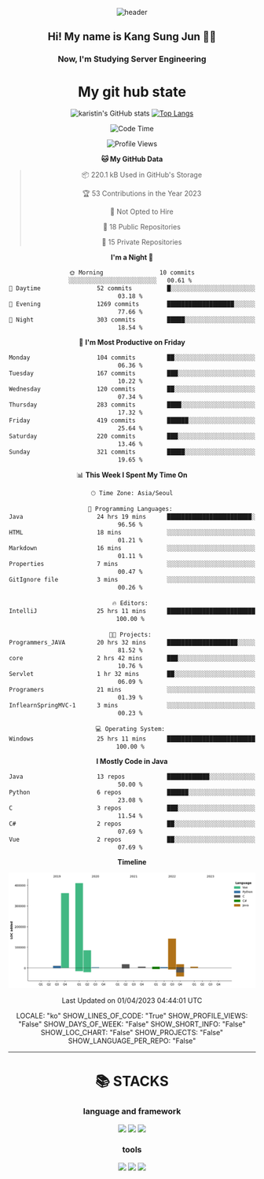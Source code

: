 <div align="center">
  
![header](https://capsule-render.vercel.app/api?type=waving&color=auto&height=300&section=header&text=Welcome&fontSize=90)
  <h2 align-"center"> Hi! My name is Kang Sung Jun 👋👋</h2>
  <h3 align="center"> Now, I'm Studying Server Engineering </h3>


  # My git hub state
  
![karistin's GitHub stats](https://github-readme-stats.vercel.app/api?username=karistin&show_icons=true&theme=dracula)
[![Top Langs](https://github-readme-stats.vercel.app/api/top-langs/?username=karistin&layout=compact)](https://github.com/karistin/github-readme-stats)
 
  
 <!--START_SECTION:waka-->
![Code Time](http://img.shields.io/badge/Code%20Time-506%20hrs%2035%20mins-blue)

![Profile Views](http://img.shields.io/badge/Profile%20Views-0-blue)

**🐱 My GitHub Data** 

> 📦 220.1 kB Used in GitHub's Storage 
 > 
> 🏆 53 Contributions in the Year 2023
 > 
> 🚫 Not Opted to Hire
 > 
> 📜 18 Public Repositories 
 > 
> 🔑 15 Private Repositories 
 > 
**I'm a Night 🦉** 

```text
🌞 Morning                10 commits          ░░░░░░░░░░░░░░░░░░░░░░░░░   00.61 % 
🌆 Daytime                52 commits          █░░░░░░░░░░░░░░░░░░░░░░░░   03.18 % 
🌃 Evening                1269 commits        ███████████████████░░░░░░   77.66 % 
🌙 Night                  303 commits         █████░░░░░░░░░░░░░░░░░░░░   18.54 % 
```
📅 **I'm Most Productive on Friday** 

```text
Monday                   104 commits         ██░░░░░░░░░░░░░░░░░░░░░░░   06.36 % 
Tuesday                  167 commits         ███░░░░░░░░░░░░░░░░░░░░░░   10.22 % 
Wednesday                120 commits         ██░░░░░░░░░░░░░░░░░░░░░░░   07.34 % 
Thursday                 283 commits         ████░░░░░░░░░░░░░░░░░░░░░   17.32 % 
Friday                   419 commits         ██████░░░░░░░░░░░░░░░░░░░   25.64 % 
Saturday                 220 commits         ███░░░░░░░░░░░░░░░░░░░░░░   13.46 % 
Sunday                   321 commits         █████░░░░░░░░░░░░░░░░░░░░   19.65 % 
```


📊 **This Week I Spent My Time On** 

```text
🕑︎ Time Zone: Asia/Seoul

💬 Programming Languages: 
Java                     24 hrs 19 mins      ████████████████████████░   96.56 % 
HTML                     18 mins             ░░░░░░░░░░░░░░░░░░░░░░░░░   01.21 % 
Markdown                 16 mins             ░░░░░░░░░░░░░░░░░░░░░░░░░   01.11 % 
Properties               7 mins              ░░░░░░░░░░░░░░░░░░░░░░░░░   00.47 % 
GitIgnore file           3 mins              ░░░░░░░░░░░░░░░░░░░░░░░░░   00.26 % 

🔥 Editors: 
IntelliJ                 25 hrs 11 mins      █████████████████████████   100.00 % 

🐱‍💻 Projects: 
Programmers_JAVA         20 hrs 32 mins      ████████████████████░░░░░   81.52 % 
core                     2 hrs 42 mins       ███░░░░░░░░░░░░░░░░░░░░░░   10.76 % 
Servlet                  1 hr 32 mins        ██░░░░░░░░░░░░░░░░░░░░░░░   06.09 % 
Programers               21 mins             ░░░░░░░░░░░░░░░░░░░░░░░░░   01.39 % 
InflearnSpringMVC-1      3 mins              ░░░░░░░░░░░░░░░░░░░░░░░░░   00.23 % 

💻 Operating System: 
Windows                  25 hrs 11 mins      █████████████████████████   100.00 % 
```

**I Mostly Code in Java** 

```text
Java                     13 repos            ████████████░░░░░░░░░░░░░   50.00 % 
Python                   6 repos             ██████░░░░░░░░░░░░░░░░░░░   23.08 % 
C                        3 repos             ███░░░░░░░░░░░░░░░░░░░░░░   11.54 % 
C#                       2 repos             ██░░░░░░░░░░░░░░░░░░░░░░░   07.69 % 
Vue                      2 repos             ██░░░░░░░░░░░░░░░░░░░░░░░   07.69 % 
```



**Timeline**

![Lines of Code chart](https://raw.githubusercontent.com/karistin/karistin/main/assets/bar_graph.png)


 Last Updated on 01/04/2023 04:44:01 UTC
<!--END_SECTION:waka-->
LOCALE: "ko"
SHOW_LINES_OF_CODE: "True"
SHOW_PROFILE_VIEWS: "False"
SHOW_DAYS_OF_WEEK: "False"
SHOW_SHORT_INFO: "False"
SHOW_LOC_CHART: "False"
SHOW_PROJECTS: "False"
SHOW_LANGUAGE_PER_REPO: "False"
  
  ---
   # 📚 STACKS
  ### language and framework
  <img src="https://img.shields.io/badge/java-007396?style=for-the-badge&logo=java&logoColor=white">
  <img src="https://img.shields.io/badge/python-3776AB?style=for-the-badge&logo=python&logoColor=white">
  <img src="https://img.shields.io/badge/springboot-6DB33F?style=for-the-badge&logo=springboot&logoColor=white">
  
  ### tools
  <img src="https://img.shields.io/badge/git-F05032?style=for-the-badge&logo=git&logoColor=white">
  <img src="https://img.shields.io/badge/mysql-4479A1?style=for-the-badge&logo=mysql&logoColor=white">
  <img src="https://img.shields.io/badge/gradle-02303A?style=for-the-badge&logo=gradle&logoColor=white">
</div>
  
